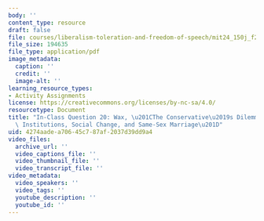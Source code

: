 ```yaml
---
body: ''
content_type: resource
draft: false
file: courses/liberalism-toleration-and-freedom-of-speech/mit24_150j_f23_question20.pdf
file_size: 194635
file_type: application/pdf
image_metadata:
  caption: ''
  credit: ''
  image-alt: ''
learning_resource_types:
- Activity Assignments
license: https://creativecommons.org/licenses/by-nc-sa/4.0/
resourcetype: Document
title: "In-Class Question 20: Wax, \u201CThe Conservative\u2019s Dilemma: Traditional\
  \ Institutions, Social Change, and Same-Sex Marriage\u201D"
uid: 4274aade-a706-45c7-87af-2037d39dd9a4
video_files:
  archive_url: ''
  video_captions_file: ''
  video_thumbnail_file: ''
  video_transcript_file: ''
video_metadata:
  video_speakers: ''
  video_tags: ''
  youtube_description: ''
  youtube_id: ''
---
```

